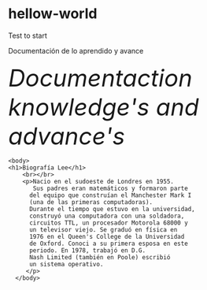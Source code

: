 # hellow-world
Test to start
<html>
<head>
</head>
    Documentación de lo aprendido y avance 
    <br></br>
    <em><font size="+8">Documentaction knowledge's and advance's</font></em>
	
	<body>
	<h1>Biografía Lee</h1>
		<br></br>
	  	<p>Nacio en el sudoeste de Londres en 1955.
	       Sus padres eran matemáticos y formaron parte
	      del equipo que construían el Manchester Mark I
	      (una de las primeras computadoras).
	      Durante el tiempo que estuvo en la universidad,
	      construyó una computadora con una soldadora,
	      circuitos TTL, un procesador Motorola 68000 y
	      un televisor viejo. Se graduó en fí­sica en
	      1976 en el Queen's College de la Universidad
	      de Oxford. Conoci a su primera esposa en este
	      periodo. En 1978, trabajó en D.G.
	      Nash Limited (también en Poole) escribió
	      un sistema operativo.
	     </p>
	  </body>
	  
</html>

